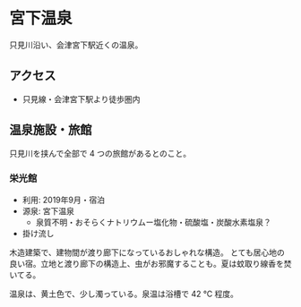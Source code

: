 # 宮下温泉

只見川沿い、会津宮下駅近くの温泉。

## アクセス

* 只見線・会津宮下駅より徒歩圏内

## 温泉施設・旅館

只見川を挟んで全部で 4 つの旅館があるとのこと。

### 栄光館

* 利用: 2019年9月・宿泊
* 源泉: 宮下温泉
  + 泉質不明・おそらくナトリウムー塩化物・硫酸塩・炭酸水素塩泉？
* 掛け流し

木造建築で、建物間が渡り廊下になっているおしゃれな構造。
とても居心地の良い宿。立地と渡り廊下の構造上、虫がお邪魔することも。夏は蚊取り線香を焚いてる。

温泉は、黄土色で、少し濁っている。泉温は浴槽で 42 ℃ 程度。

